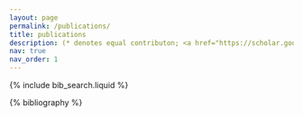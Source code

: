 ```yaml
---
layout: page
permalink: /publications/
title: publications
description: (* denotes equal contributon; <a href="https://scholar.google.com/citations?user=9uWgjIUAAAAJ&hl=en">Google Scholar</a>)
nav: true
nav_order: 1
---
```


<!-- _pages/publications.md -->

<!-- Bibsearch Feature -->

{% include bib_search.liquid %}

<div class="publications">

{% bibliography %}

</div>
